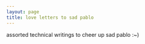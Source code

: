```yaml
---
layout: page
title: love letters to sad pablo 
---
```


assorted technical writings to cheer up sad pablo :~)

